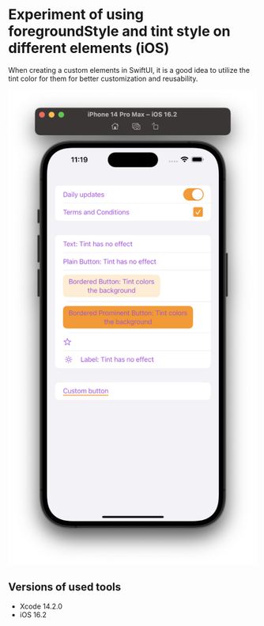 # Experiment of using foregroundStyle and tint style on different elements (iOS)

When creating a custom elements in SwiftUI, it is a good idea to utilize the tint color for them for better customization and reusability.

![Screenschot](docs/screenshot.png)

## Versions of used tools

- Xcode 14.2.0
- iOS 16.2
